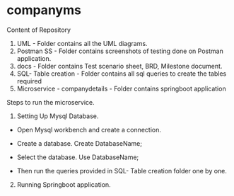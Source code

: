 # companyms

Content of Repository
1. UML -                            Folder contains all the UML diagrams.
2. Postman SS -                     Folder contains screenshots of testing done on Postman application.
3. docs -                           Folder contains Test scenario sheet, BRD, Milestone document.
4. SQL- Table creation -            Folder contains all sql queries to create the tables required
5. Microservice - companydetails -  Folder contains springboot application 



Steps to run the microservice.
1. Setting Up Mysql Database.
- Open Mysql workbench and create a connection.

- Create a database. 
    Create DatabaseName; 
    
- Select the database.
    Use DatabaseName;
    
- Then run the queries provided in SQL- Table creation folder one by one.
  
  
  
2. Running Springboot application.
  
